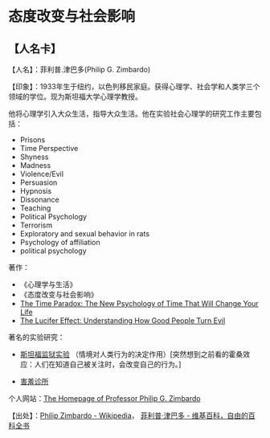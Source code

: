 # 态度改变与社会影响

## 【人名卡】

【人名】：菲利普.津巴多(Philip G. Zimbardo)

【印象】：1933年生于纽约，以色列移民家庭。获得心理学、社会学和人类学三个领域的学位。现为斯坦福大学心理学教授。

他将心理学引入大众生活，指导大众生活。他在实验社会心理学的研究工作主要包括：

- Prisons
- Time Perspective
- Shyness
- Madness
- Violence/Evil
- Persuasion
- Hypnosis
- Dissonance
- Teaching
- Political Psychology
- Terrorism
- Exploratory and sexual behavior in rats
- Psychology of affiliation
- political psychology

著作：

- 《心理学与生活》
- 《态度改变与社会影响》
- [The 			Time Paradox:			The New Psychology of Time That Will Change			Your Life](http://zimbardo.com/time.html)
- [The 			Lucifer Effect: Understanding How Good People Turn Evil](http://zimbardo.com/lucifer.html)

著名的实验研究：

- [斯坦福监狱实验](https://zh.wikipedia.org/wiki/%E6%96%AF%E5%9D%A6%E7%A6%8F%E7%9B%91%E7%8B%B1%E5%AE%9E%E9%AA%8C) （情境对人类行为的决定作用）[突然想到之前看的霍桑效应：人们在知道自己被关注时，会改变自己的行为。]

- [害羞诊所](https://zh.wikipedia.org/wiki/%E5%AE%B3%E7%BE%9E%E8%AF%8A%E6%89%80)

个人网站：[The Homepage of Professor Philip G. Zimbardo](http://zimbardo.com/)

【出处】：[Philip Zimbardo - Wikipedia](https://en.wikipedia.org/wiki/Philip_Zimbardo)，
[菲利普·津巴多 - 维基百科，自由的百科全书](https://zh.wikipedia.org/wiki/%E8%8F%B2%E5%88%A9%E6%99%AE%C2%B7%E6%B4%A5%E5%B7%B4%E5%A4%9A)
